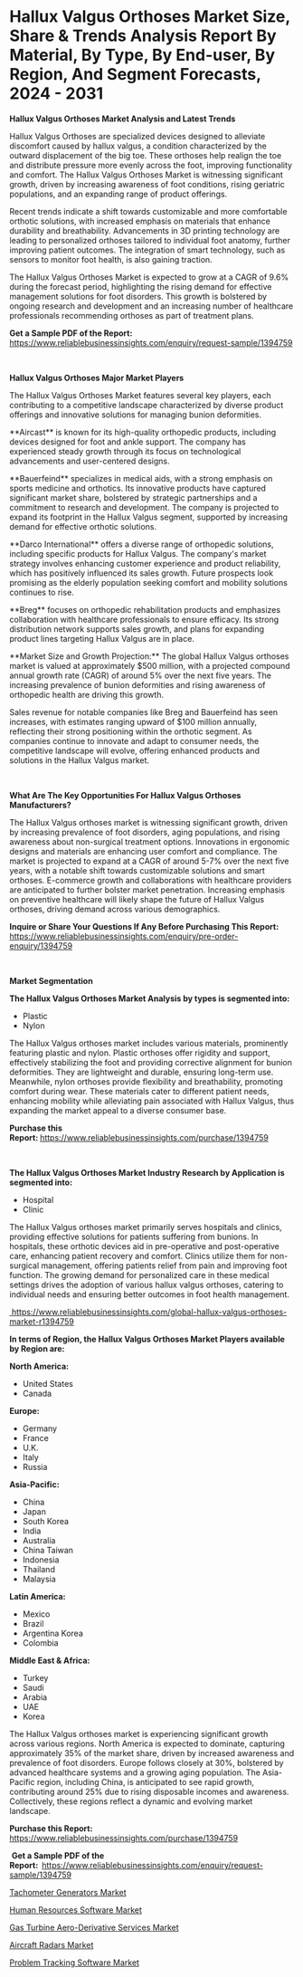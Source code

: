 <p><h1>Hallux Valgus Orthoses Market Size, Share & Trends Analysis Report By Material, By Type, By End-user, By Region, And Segment Forecasts, 2024 - 2031</h1></p><p><strong>Hallux Valgus Orthoses Market Analysis and Latest Trends</strong></p>
<p><p>Hallux Valgus Orthoses are specialized devices designed to alleviate discomfort caused by hallux valgus, a condition characterized by the outward displacement of the big toe. These orthoses help realign the toe and distribute pressure more evenly across the foot, improving functionality and comfort. The Hallux Valgus Orthoses Market is witnessing significant growth, driven by increasing awareness of foot conditions, rising geriatric populations, and an expanding range of product offerings.</p><p>Recent trends indicate a shift towards customizable and more comfortable orthotic solutions, with increased emphasis on materials that enhance durability and breathability. Advancements in 3D printing technology are leading to personalized orthoses tailored to individual foot anatomy, further improving patient outcomes. The integration of smart technology, such as sensors to monitor foot health, is also gaining traction.</p><p>The Hallux Valgus Orthoses Market is expected to grow at a CAGR of 9.6% during the forecast period, highlighting the rising demand for effective management solutions for foot disorders. This growth is bolstered by ongoing research and development and an increasing number of healthcare professionals recommending orthoses as part of treatment plans.</p></p>
<p><strong>Get a Sample PDF of the Report:&nbsp;</strong> <a href="https://www.reliablebusinessinsights.com/enquiry/request-sample/1394759?utm_campaign=63&utm_medium=2&utm_source=Github&utm_content=ia&utm_term=17112024&utm_id=hallux-valgus-orthoses">https://www.reliablebusinessinsights.com/enquiry/request-sample/1394759</a></p>
<p>&nbsp;</p>
<p><strong>Hallux Valgus Orthoses Major Market Players</strong></p>
<p><p>The Hallux Valgus Orthoses Market features several key players, each contributing to a competitive landscape characterized by diverse product offerings and innovative solutions for managing bunion deformities.</p><p>**Aircast** is known for its high-quality orthopedic products, including devices designed for foot and ankle support. The company has experienced steady growth through its focus on technological advancements and user-centered designs.</p><p>**Bauerfeind** specializes in medical aids, with a strong emphasis on sports medicine and orthotics. Its innovative products have captured significant market share, bolstered by strategic partnerships and a commitment to research and development. The company is projected to expand its footprint in the Hallux Valgus segment, supported by increasing demand for effective orthotic solutions.</p><p>**Darco International** offers a diverse range of orthopedic solutions, including specific products for Hallux Valgus. The company's market strategy involves enhancing customer experience and product reliability, which has positively influenced its sales growth. Future prospects look promising as the elderly population seeking comfort and mobility solutions continues to rise.</p><p>**Breg** focuses on orthopedic rehabilitation products and emphasizes collaboration with healthcare professionals to ensure efficacy. Its strong distribution network supports sales growth, and plans for expanding product lines targeting Hallux Valgus are in place.</p><p>**Market Size and Growth Projection:** The global Hallux Valgus orthoses market is valued at approximately $500 million, with a projected compound annual growth rate (CAGR) of around 5% over the next five years. The increasing prevalence of bunion deformities and rising awareness of orthopedic health are driving this growth.</p><p>Sales revenue for notable companies like Breg and Bauerfeind has seen increases, with estimates ranging upward of $100 million annually, reflecting their strong positioning within the orthotic segment. As companies continue to innovate and adapt to consumer needs, the competitive landscape will evolve, offering enhanced products and solutions in the Hallux Valgus market.</p></p>
<p>&nbsp;</p>
<p><strong>What Are The Key Opportunities For Hallux Valgus Orthoses Manufacturers?</strong></p>
<p><p>The Hallux Valgus orthoses market is witnessing significant growth, driven by increasing prevalence of foot disorders, aging populations, and rising awareness about non-surgical treatment options. Innovations in ergonomic designs and materials are enhancing user comfort and compliance. The market is projected to expand at a CAGR of around 5-7% over the next five years, with a notable shift towards customizable solutions and smart orthoses. E-commerce growth and collaborations with healthcare providers are anticipated to further bolster market penetration. Increasing emphasis on preventive healthcare will likely shape the future of Hallux Valgus orthoses, driving demand across various demographics.</p></p>
<p><strong>Inquire or Share Your Questions If Any Before Purchasing This Report:</strong> <a href="https://www.reliablebusinessinsights.com/enquiry/pre-order-enquiry/1394759?utm_campaign=63&utm_medium=2&utm_source=Github&utm_content=ia&utm_term=17112024&utm_id=hallux-valgus-orthoses">https://www.reliablebusinessinsights.com/enquiry/pre-order-enquiry/1394759</a></p>
<p>&nbsp;</p>
<p><strong>Market Segmentation</strong></p>
<p><strong>The Hallux Valgus Orthoses Market Analysis by types is segmented into:</strong></p>
<p><ul><li>Plastic</li><li>Nylon</li></ul></p>
<p><p>The Hallux Valgus orthoses market includes various materials, prominently featuring plastic and nylon. Plastic orthoses offer rigidity and support, effectively stabilizing the foot and providing corrective alignment for bunion deformities. They are lightweight and durable, ensuring long-term use. Meanwhile, nylon orthoses provide flexibility and breathability, promoting comfort during wear. These materials cater to different patient needs, enhancing mobility while alleviating pain associated with Hallux Valgus, thus expanding the market appeal to a diverse consumer base.</p></p>
<p><strong>Purchase this Report:&nbsp;</strong><a href="https://www.reliablebusinessinsights.com/purchase/1394759?utm_campaign=63&utm_medium=2&utm_source=Github&utm_content=ia&utm_term=17112024&utm_id=hallux-valgus-orthoses">https://www.reliablebusinessinsights.com/purchase/1394759</a></p>
<p>&nbsp;</p>
<p><strong>The Hallux Valgus Orthoses Market Industry Research by Application is segmented into:</strong></p>
<p><ul><li>Hospital</li><li>Clinic</li></ul></p>
<p><p>The Hallux Valgus orthoses market primarily serves hospitals and clinics, providing effective solutions for patients suffering from bunions. In hospitals, these orthotic devices aid in pre-operative and post-operative care, enhancing patient recovery and comfort. Clinics utilize them for non-surgical management, offering patients relief from pain and improving foot function. The growing demand for personalized care in these medical settings drives the adoption of various hallux valgus orthoses, catering to individual needs and ensuring better outcomes in foot health management.</p></p>
<p><a href="https://www.reliablebusinessinsights.com/global-hallux-valgus-orthoses-market-r1394759?utm_campaign=63&utm_medium=2&utm_source=Github&utm_content=ia&utm_term=17112024&utm_id=hallux-valgus-orthoses">&nbsp;https://www.reliablebusinessinsights.com/global-hallux-valgus-orthoses-market-r1394759</a></p>
<p><strong>In terms of Region, the Hallux Valgus Orthoses Market Players available by Region are:</strong></p>
<p>
    <p> <strong> North America: </strong>
        <ul>
            <li>United States</li>
            <li>Canada</li>
        </ul>
        </p> 
    <p> <strong> Europe: </strong>
        <ul>
            <li>Germany</li>
            <li>France</li>
            <li>U.K.</li>
            <li>Italy</li>
            <li>Russia</li>
        </ul>
        </p> 
    <p> <strong> Asia-Pacific: </strong>
        <ul>
            <li>China</li>
            <li>Japan</li>
            <li>South Korea</li>
            <li>India</li>
            <li>Australia</li>
            <li>China Taiwan</li>
            <li>Indonesia</li>
            <li>Thailand</li>
            <li>Malaysia</li>
        </ul>
        </p> 
    <p> <strong> Latin America: </strong>
        <ul>
            <li>Mexico</li>
            <li>Brazil</li>
            <li>Argentina Korea</li>
            <li>Colombia</li>
        </ul>
        </p> 
    <p> <strong> Middle East & Africa: </strong>
        <ul>
            <li>Turkey</li>
            <li>Saudi</li>
            <li>Arabia</li>
            <li>UAE</li>
            <li>Korea</li>
        </ul>
    </p>
    </p>
<p><p>The Hallux Valgus orthoses market is experiencing significant growth across various regions. North America is expected to dominate, capturing approximately 35% of the market share, driven by increased awareness and prevalence of foot disorders. Europe follows closely at 30%, bolstered by advanced healthcare systems and a growing aging population. The Asia-Pacific region, including China, is anticipated to see rapid growth, contributing around 25% due to rising disposable incomes and awareness. Collectively, these regions reflect a dynamic and evolving market landscape.</p></p>
<p><strong>Purchase this Report: </strong><a href="https://www.reliablebusinessinsights.com/purchase/1394759?utm_campaign=63&utm_medium=2&utm_source=Github&utm_content=ia&utm_term=17112024&utm_id=hallux-valgus-orthoses">https://www.reliablebusinessinsights.com/purchase/1394759</a></p>
<p>&nbsp;<strong>Get a Sample PDF of the Report:&nbsp;&nbsp;</strong><a href="https://www.reliablebusinessinsights.com/enquiry/request-sample/1394759?utm_campaign=63&utm_medium=2&utm_source=Github&utm_content=ia&utm_term=17112024&utm_id=hallux-valgus-orthoses">https://www.reliablebusinessinsights.com/enquiry/request-sample/1394759</a></p>
<p><strong></strong></p>
<p><p><a href="https://www.linkedin.com/pulse/tachometer-generators-market-trends-growth-outlook-2024--7ziae?utm_campaign=63&utm_medium=2&utm_source=Github&utm_content=ia&utm_term=17112024&utm_id=hallux-valgus-orthoses">Tachometer Generators Market</a></p><p><a href="https://issuu.com/reportprime-2/docs/human-resources-software-market-siz_8dbf34694c1312?utm_campaign=63&utm_medium=2&utm_source=Github&utm_content=ia&utm_term=17112024&utm_id=hallux-valgus-orthoses">Human Resources Software Market</a></p><p><a href="https://github.com/JubayerMia832/Market-Research-Report-List-1/blob/main/gas-turbine-aero-derivative-services-market.md?utm_campaign=63&utm_medium=2&utm_source=Github&utm_content=ia&utm_term=17112024&utm_id=hallux-valgus-orthoses">Gas Turbine Aero-Derivative Services Market</a></p><p><a href="https://www.linkedin.com/pulse/aircraft-radars-market-shifts-strategic-analysis-2024-2031-pukve?utm_campaign=63&utm_medium=2&utm_source=Github&utm_content=ia&utm_term=17112024&utm_id=hallux-valgus-orthoses">Aircraft Radars Market</a></p><p><a href="https://issuu.com/reportprime-2/docs/problem-tracking-software-market-si_f82212669d8007?utm_campaign=63&utm_medium=2&utm_source=Github&utm_content=ia&utm_term=17112024&utm_id=hallux-valgus-orthoses">Problem Tracking Software Market</a></p></p>